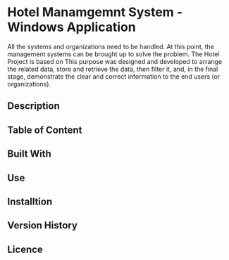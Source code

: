 # Hotel Manamgemnt System - Windows Application
All the systems and organizations need to be handled. At this point, the management systems can be brought up to solve the problem. The Hotel Project is based on This purpose was designed and developed to arrange the related data, store and retrieve the data, then filter it, and, in the final stage, demonstrate the clear and correct information to the end users (or organizations).
## Description
## Table of Content
## Built With
## Use
## Installtion
## Version History
## Licence
